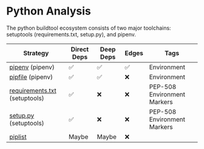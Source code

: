 # Python Analysis

The python buildtool ecosystem consists of two major toolchains: setuptools
(requirements.txt, setup.py), and pipenv.

| Strategy                                    | Direct Deps | Deep Deps | Edges | Tags                        |
| ---                                         | ---         | ---       | ---   | ---                         |
| [pipenv][pipenv] (pipenv)                   | ✅          | ✅        | ✅    | Environment                 |
| [pipfile][pipenv] (pipenv)                  | ✅          | ✅        | ❌    | Environment                 |
| [requirements.txt][setuptools] (setuptools) | ✅          | ❌        | ❌    | PEP-508 Environment Markers |
| [setup.py][setuptools] (setuptools)         | ✅          | ❌        | ❌    | PEP-508 Environment Markers |
| [piplist][piplist]                          | Maybe       | Maybe     | ❌    |                             |

[pipenv]: python/pipenv.md
[setuptools]: python/setuptools.md
[piplist]: python/piplist.md
